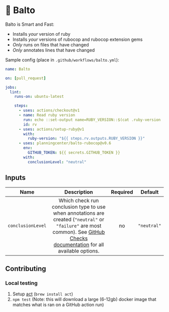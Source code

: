 # 🐺 Balto

Balto is Smart and Fast:

* Installs _your_ version of ruby
* Installs _your_ versions of rubocop and rubocop extension gems
* _Only_ runs on files that have changed
* _Only_ annotates lines that have changed

Sample config (place in `.github/workflows/balto.yml`):

```yaml
name: Balto

on: [pull_request]

jobs:
  lint:
    runs-on: ubuntu-latest

    steps:
      - uses: actions/checkout@v1
      - name: Read ruby version
        run: echo ::set-output name=RUBY_VERSION::$(cat .ruby-version | cut -f 1,2 -d .)
        id: rv
      - uses: actions/setup-ruby@v1
        with:
          ruby-version: "${{ steps.rv.outputs.RUBY_VERSION }}"
      - uses: planningcenter/balto-rubocop@v0.6
        env:
          GITHUB_TOKEN: ${{ secrets.GITHUB_TOKEN }}
        with:
          conclusionLevel: "neutral"
```

## Inputs

| Name | Description | Required | Default |
|:-:|:-:|:-:|:-:|
| `conclusionLevel` | Which check run conclusion type to use when annotations are created (`"neutral"` or `"failure"` are most common). See [GitHub Checks documentation](https://developer.github.com/v3/checks/runs/#parameters) for all available options.  | no | `"neutral"` |


## Contributing

### Local testing

1. Setup [act](https://github.com/nektos/act) (`brew install act`)
2. `npm test` (Note: this will download a large (6-12gb) docker image that
   matches what is ran on a GitHub action run)
